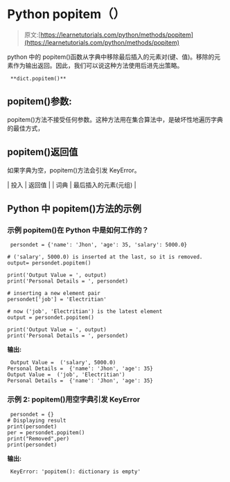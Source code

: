 # Python popitem（）

> 原文:[https://learnetutorials.com/python/methods/popitem](https://learnetutorials.com/python/methods/popitem)

python 中的 popitem()函数从字典中移除最后插入的元素对(键、值)。移除的元素作为输出返回。因此，我们可以说这种方法使用后进先出策略。

```
 **dict.popitem()** 

```

## popitem()参数:

popitem()方法不接受任何参数。这种方法用在集合算法中，是破坏性地遍历字典的最佳方式，

## popitem()返回值

如果字典为空，popitem()方法会引发 KeyError。

| 投入 | 返回值 |
| 词典 | 最后插入的元素(元组) |

## Python 中 popitem()方法的示例

### 示例 popitem()在 Python 中是如何工作的？

```
 persondet = {'name': 'Jhon', 'age': 35, 'salary': 5000.0}

# ('salary', 5000.0) is inserted at the last, so it is removed.
output= persondet.popitem()

print('Output Value = ', output)
print('Personal Details = ', persondet)

# inserting a new element pair
persondet['job'] = 'Electritian'

# now ('job', 'Electritian') is the latest element
output = persondet.popitem()

print('Output Value = ', output)
print('Personal Details = ', persondet) 

```

**输出:**

```
 Output Value =  ('salary', 5000.0)
Personal Details =  {'name': 'Jhon', 'age': 35}
Output Value =  ('job', 'Electritian')
Personal Details =  {'name': 'Jhon', 'age': 35} 
```

### 示例 2: popitem()用空字典引发 KeyError

```
 persondet = {}  
# Displaying result  
print(persondet)  
per = persondet.popitem()  
print("Removed",per)  
print(persondet) 

```

**输出:**

```
 KeyError: 'popitem(): dictionary is empty' 
```